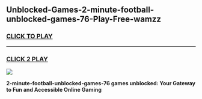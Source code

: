 
## Unblocked-Games-2-minute-football-unblocked-games-76-Play-Free-wamzz
<h3>
<a href="https://premium76.site?title=2-minute-football-unblocked-games-76&ref=23A">CLICK TO PLAY</a></h3>
<hr>

<h3>
<a href="https://premium76.site?title=2-minute-football-unblocked-games-76&ref=23A">CLICK 2 PLAY</a>
  
</h3>

<a href="https://premium76.site?title=2-minute-football-unblocked-games-76&ref=23A"><img src="https://clearcache.store/games.png"></a>


**2-minute-football-unblocked-games-76 games unblocked: Your Gateway to Fun and Accessible Online Gaming**
